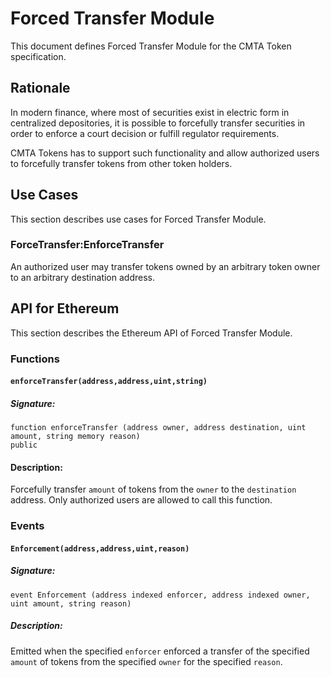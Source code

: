 # Forced Transfer Module

This document defines Forced Transfer Module for the CMTA Token specification.

## Rationale

In modern finance, where most of securities exist in electric form in centralized depositories, it is possible to forcefully transfer securities in order to enforce a court decision or fulfill regulator requirements.

CMTA Tokens has to support such functionality and allow authorized users to forcefully transfer tokens from other token holders.

## Use Cases

This section describes use cases for Forced Transfer Module.

### ForceTransfer:EnforceTransfer

An authorized user may transfer tokens owned by an arbitrary token owner to an arbitrary destination address.

## API for Ethereum

This section describes the Ethereum API of Forced Transfer Module.

### Functions

#### `enforceTransfer(address,address,uint,string)`

##### Signature:

    function enforceTransfer (address owner, address destination, uint amount, string memory reason)
    public

#### Description:

Forcefully transfer `amount` of tokens from the `owner` to the `destination` address.
Only authorized users are allowed to call this function.

### Events

#### `Enforcement(address,address,uint,reason)`

##### Signature:

    event Enforcement (address indexed enforcer, address indexed owner, uint amount, string reason)

##### Description:

Emitted when the specified `enforcer` enforced a transfer of the specified `amount` of tokens from the specified `owner` for the specified `reason`.
